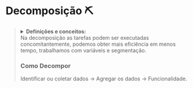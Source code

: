 # Decomposição ⛏️

<blockquote>
  <details>
    <summary><strong>Definições e conceitos:</strong></summary>
    </br>
- Primeiro passo da resolução de problemas dentro do conceito de pensamento computacional.</br>
- Dado um problema complexo, devemos quebrá-lo em problemas menores, mais fáceis e gerenciáveis.</br>
- Análise dos problemas para identificar as partes que podem ser separadas e formas como podem ser reconstituídas para solucionar o problema como um todo.</br>
- Possibilita resolver problemas complexos de forma mais simples, facilita a compreensação de novas situações e possibilita projetar sistemas de grande porte.</br>
</br>

  </details>
  Na decomposição as tarefas podem ser executadas concomitantemente, podemos obter mais eficiência em menos tempo, trabalhamos com variáveis e segmentação.

</br>

   
### Como Decompor </br>

Identificar ou coletar dados -> Agregar os dados -> Funcionalidade.
